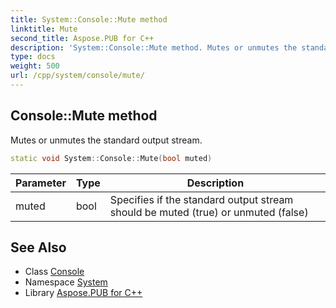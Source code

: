 ```yaml
---
title: System::Console::Mute method
linktitle: Mute
second_title: Aspose.PUB for C++
description: 'System::Console::Mute method. Mutes or unmutes the standard output stream in C++.'
type: docs
weight: 500
url: /cpp/system/console/mute/
---
```

## Console::Mute method


Mutes or unmutes the standard output stream.

```cpp
static void System::Console::Mute(bool muted)
```


| Parameter | Type | Description |
| --- | --- | --- |
| muted | bool | Specifies if the standard output stream should be muted (true) or unmuted (false) |

## See Also

* Class [Console](../)
* Namespace [System](../../)
* Library [Aspose.PUB for C++](../../../)
